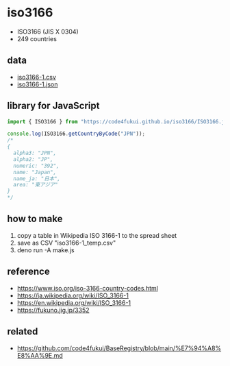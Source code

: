 # iso3166

- ISO3166 (JIS X 0304)
- 249 countries

## data

- [iso3166-1.csv](https://code4fukui.github.io/iso3166/iso3166-1.csv)
- [iso3166-1.json](https://code4fukui.github.io/iso3166/iso3166-1.json)

## library for JavaScript

```js
import { ISO3166 } from "https://code4fukui.github.io/iso3166/ISO3166.js";

console.log(ISO3166.getCountryByCode("JPN"));
/*
{
  alpha3: "JPN",
  alpha2: "JP",
  numeric: "392",
  name: "Japan",
  name_ja: "日本",
  area: "東アジア"
}
*/
```

## how to make

1. copy a table in Wikipedia ISO 3166-1 to the spread sheet
2. save as CSV "iso3166-1_temp.csv"
3. deno run -A make.js


## reference

- https://www.iso.org/iso-3166-country-codes.html
- https://ja.wikipedia.org/wiki/ISO_3166-1
- https://en.wikipedia.org/wiki/ISO_3166-1
- https://fukuno.jig.jp/3352

## related

- https://github.com/code4fukui/BaseRegistry/blob/main/%E7%94%A8%E8%AA%9E.md
